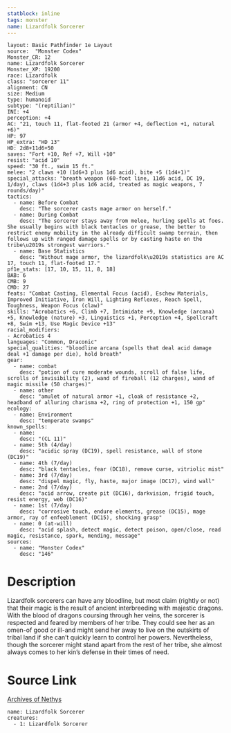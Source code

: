 ```yaml
---
statblock: inline
tags: monster
name: Lizardfolk Sorcerer
---
```

```statblock
layout: Basic Pathfinder 1e Layout
source:  "Monster Codex"
Monster_CR: 12
name: Lizardfolk Sorcerer
Monster_XP: 19200
race: Lizardfolk
class: "sorcerer 11"
alignment: CN
size: Medium
type: humanoid
subtype: "(reptilian)"
INI: +4
perception: +4
AC: "21, touch 11, flat-footed 21 (armor +4, deflection +1, natural +6)"
HP: 97
HP_extra: "HD 13"
HD: 2d8+11d6+50
saves: "Fort +10, Ref +7, Will +10"
resist: "acid 10"
speed: "30 ft., swim 15 ft."
melee: "2 claws +10 (1d6+3 plus 1d6 acid), bite +5 (1d4+1)"
special_attacks: "breath weapon (60-foot line, 11d6 acid, DC 19, 1/day), claws (1d4+3 plus 1d6 acid, treated as magic weapons, 7 rounds/day)"
tactics:
  - name: Before Combat
    desc: "The sorcerer casts mage armor on herself."
  - name: During Combat
    desc: "The sorcerer stays away from melee, hurling spells at foes. She usually begins with black tentacles or grease, the better to restrict enemy mobility in the already difficult swamp terrain, then follows up with ranged damage spells or by casting haste on the tribe\u2019s strongest warriors."
  - name: Base Statistics
    desc: "Without mage armor, the lizardfolk\u2019s statistics are AC 17, touch 11, flat-footed 17."
pf1e_stats: [17, 10, 15, 11, 8, 18]
BAB: 6
CMB: 9
CMD: 27
feats: "Combat Casting, Elemental Focus (acid), Eschew Materials, Improved Initiative, Iron Will, Lighting Reflexes, Reach Spell, Toughness, Weapon Focus (claw)"
skills: "Acrobatics +6, Climb +7, Intimidate +9, Knowledge (arcana) +5, Knowledge (nature) +3, Linguistics +1, Perception +4, Spellcraft +8, Swim +13, Use Magic Device +13"
racial_modifiers:
- Acrobatics 4
languages: "Common, Draconic"
special_qualities: "bloodline arcana (spells that deal acid damage deal +1 damage per die), hold breath"
gear:
  - name: combat
    desc: "potion of cure moderate wounds, scroll of false life, scrolls of invisibility (2), wand of fireball (12 charges), wand of magic missile (50 charges)"
  - name: other
    desc: "amulet of natural armor +1, cloak of resistance +2, headband of alluring charisma +2, ring of protection +1, 150 gp"
ecology:
  - name: Environment
    desc: "temperate swamps"
known_spells:
  - name:
    desc: "(CL 11)"
  - name: 5th (4/day)
    desc: "acidic spray (DC19), spell resistance, wall of stone (DC19)"
  - name: 4th (7/day)
    desc: "black tentacles, fear (DC18), remove curse, vitriolic mist"
  - name: 3rd (7/day)
    desc: "dispel magic, fly, haste, major image (DC17), wind wall"
  - name: 2nd (7/day)
    desc: "acid arrow, create pit (DC16), darkvision, frigid touch, resist energy, web (DC16)"
  - name: 1st (7/day)
    desc: "corrosive touch, endure elements, grease (DC15), mage armor, ray of enfeeblement (DC15), shocking grasp"
  - name: 0 (at-will)
    desc: "acid splash, detect magic, detect poison, open/close, read magic, resistance, spark, mending, message"
sources:
  - name: "Monster Codex"
    desc: "146"
```
# Description
Lizardfolk sorcerers can have any bloodline, but most claim (rightly or not) that their magic is the result of ancient interbreeding with majestic dragons. With the blood of dragons coursing through her veins, the sorcerer is respected and feared by members of her tribe. They could see her as an omen-of good or ill-and might send her away to live on the outskirts of tribal land if she can’t quickly learn to control her powers. Nevertheless, though the sorcerer might stand apart from the rest of her tribe, she almost always comes to her kin’s defense in their times of need.
# Source Link
[Archives of Nethys](https://aonprd.com/MonsterDisplay.aspx?ItemName=Lizardfolk%20Sorcerer)
```encounter-table
name: Lizardfolk Sorcerer
creatures:
  - 1: Lizardfolk Sorcerer
```
